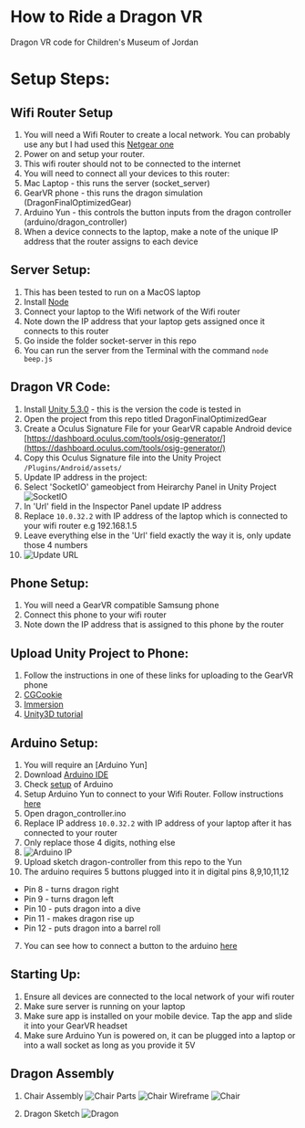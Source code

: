 # How to Ride a Dragon VR
Dragon VR code for Children's Museum of Jordan

# Setup Steps:

## Wifi Router Setup
1. You will need a Wifi Router to create a local network. You can probably use any but I had used this [Netgear one](https://www.netgear.com/home/products/networking/wifi-routers/R7000.aspx)
2. Power on and setup your router.
3. This wifi router should not to be connected to the internet
4. You will need to connect all your devices to this router:
  1. Mac Laptop - this runs the server (socket_server)
  2. GearVR phone - this runs the dragon simulation (DragonFinalOptimizedGear)
  3. Arduino Yun - this controls the button inputs from the dragon controller (arduino/dragon_controller)
5. When a device connects to the laptop, make a note of the unique IP address that the router assigns to each device

## Server Setup:
1. This has been tested to run on a MacOS laptop
2. Install [Node](https://nodejs.org/en/download/)
3. Connect your laptop to the Wifi network of the Wifi router
4. Note down the IP address that your laptop gets assigned once it connects to this router
3. Go inside the folder socket-server in this repo
4. You can run the server from the Terminal with the command `node beep.js`

## Dragon VR Code:
1. Install [Unity 5.3.0](https://unity3d.com/get-unity/download/archive) - this is the version the code is tested in
2. Open the project from this repo titled DragonFinalOptimizedGear
3. Create a Oculus Signature File for your GearVR capable Android device [https://dashboard.oculus.com/tools/osig-generator/](https://dashboard.oculus.com/tools/osig-generator/)
4. Copy this Oculus Signature file into the Unity Project `/Plugins/Android/assets/`
5. Update IP address in the project:
  1. Select 'SocketIO' gameobject from Heirarchy Panel in Unity Project ![SocketIO](screenshots/socket1.png)
  2. In 'Url' field in the Inspector Panel update IP address
  3. Replace `10.0.32.2` with IP address of the laptop which is connected to your wifi router e.g 192.168.1.5
  4. Leave everything else in the 'Url' field exactly the way it is, only update those 4 numbers
  5. ![Update URL](screenshots/socket1.png)

## Phone Setup:
1. You will need a GearVR compatible Samsung phone
2. Connect this phone to your wifi router
3. Note down the IP address that is assigned to this phone by the router

## Upload Unity Project to Phone:
1. Follow the instructions in one of these links for uploading to the GearVR phone
  1. [CGCookie](https://cgcookie.com/articles/quick-start-guide-gear-vr-unity)
  2. [Immersion](https://medium.com/immersion-for-the-win/how-to-set-up-unity-for-gear-vr-development-81615792725d)
  3. [Unity3D tutorial](https://unity3d.com/learn/tutorials/topics/virtual-reality/deploying-your-vr-project)

## Arduino Setup:
1. You will require an [Arduino Yun]
2. Download [Arduino IDE](https://www.arduino.cc/en/Main/Software)
3. Check [setup](https://www.arduino.cc/en/Guide/ArduinoYun#toc1) of Arduino 
4. Setup Arduino Yun to connect to your Wifi Router. Follow instructions [here](https://www.arduino.cc/en/Guide/ArduinoYun#toc16)
5. Open dragon_controller.ino
  1. Replace IP address `10.0.32.2` with IP address of your laptop after it has connected to your router
  2. Only replace those 4 digits, nothing else
  3. ![Arduino IP](screenshots/yun1.png)
5. Upload sketch dragon-controller from this repo to the Yun
6. The arduino requires 5 buttons plugged into it in digital pins 8,9,10,11,12
  * Pin 8 - turns dragon right
  * Pin 9 - turns dragon left
  * Pin 10 - puts dragon into a dive
  * Pin 11 - makes dragon rise up
  * Pin 12 - puts dragon into a barrel roll
7. You can see how to connect a button to the arduino [here](https://www.arduino.cc/en/Tutorial/Button)

## Starting Up:
1. Ensure all devices are connected to the local network of your wifi router
2. Make sure server is running on your laptop
3. Make sure app is installed on your mobile device. Tap the app and slide it into your GearVR headset
4. Make sure Arduino Yun is powered on, it can be plugged into a laptop or into a wall socket as long as you provide it 5V

## Dragon Assembly

1. Chair Assembly
![Chair Parts](screenshots/chair1.png "parts of the chair")
![Chair Wireframe](screenshots/chair3.png "assembling the chair of the dragon")
![Chair](screenshots/chair2.png "description of parts")

2. Dragon Sketch
![Dragon](screenshots/sketch.jpg "description of dragon parts")

  

